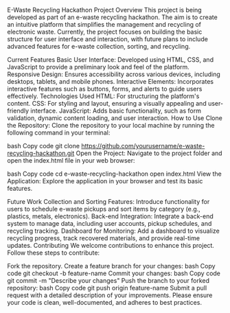 E-Waste Recycling Hackathon Project
Overview
This project is being developed as part of an e-waste recycling hackathon. The aim is to create an intuitive platform that simplifies the management and recycling of electronic waste. Currently, the project focuses on building the basic structure for user interface and interaction, with future plans to include advanced features for e-waste collection, sorting, and recycling.

Current Features
Basic User Interface: Developed using HTML, CSS, and JavaScript to provide a preliminary look and feel of the platform.
Responsive Design: Ensures accessibility across various devices, including desktops, tablets, and mobile phones.
Interactive Elements: Incorporates interactive features such as buttons, forms, and alerts to guide users effectively.
Technologies Used
HTML: For structuring the platform's content.
CSS: For styling and layout, ensuring a visually appealing and user-friendly interface.
JavaScript: Adds basic functionality, such as form validation, dynamic content loading, and user interaction.
How to Use
Clone the Repository: Clone the repository to your local machine by running the following command in your terminal:

bash
Copy code
git clone https://github.com/yourusername/e-waste-recycling-hackathon.git
Open the Project: Navigate to the project folder and open the index.html file in your web browser:

bash
Copy code
cd e-waste-recycling-hackathon
open index.html
View the Application: Explore the application in your browser and test its basic features.

Future Work
Collection and Sorting Features: Introduce functionality for users to schedule e-waste pickups and sort items by category (e.g., plastics, metals, electronics).
Back-end Integration: Integrate a back-end system to manage data, including user accounts, pickup schedules, and recycling tracking.
Dashboard for Monitoring: Add a dashboard to visualize recycling progress, track recovered materials, and provide real-time updates.
Contributing
We welcome contributions to enhance this project. Follow these steps to contribute:

Fork the repository.
Create a feature branch for your changes:
bash
Copy code
git checkout -b feature-name
Commit your changes:
bash
Copy code
git commit -m "Describe your changes"
Push the branch to your forked repository:
bash
Copy code
git push origin feature-name
Submit a pull request with a detailed description of your improvements.
Please ensure your code is clean, well-documented, and adheres to best practices.
